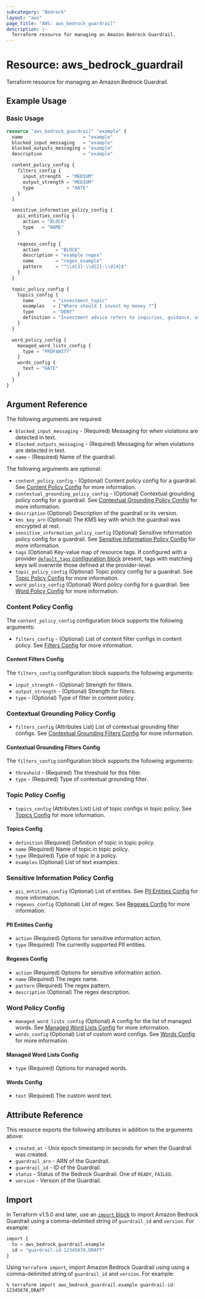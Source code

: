 ```yaml
---
subcategory: "Bedrock"
layout: "aws"
page_title: "AWS: aws_bedrock_guardrail"
description: |-
  Terraform resource for managing an Amazon Bedrock Guardrail.
---
```


# Resource: aws_bedrock_guardrail

Terraform resource for managing an Amazon Bedrock Guardrail.

## Example Usage

### Basic Usage

```terraform
resource "aws_bedrock_guardrail" "example" {
  name                      = "example"
  blocked_input_messaging   = "example"
  blocked_outputs_messaging = "example"
  description               = "example"

  content_policy_config {
    filters_config {
      input_strength  = "MEDIUM"
      output_strength = "MEDIUM"
      type            = "HATE"
    }
  }

  sensitive_information_policy_config {
    pii_entities_config {
      action = "BLOCK"
      type   = "NAME"
    }

    regexes_config {
      action      = "BLOCK"
      description = "example regex"
      name        = "regex_example"
      pattern     = "^\\d{3}-\\d{2}-\\d{4}$"
    }
  }

  topic_policy_config {
    topics_config {
      name       = "investment_topic"
      examples   = ["Where should I invest my money ?"]
      type       = "DENY"
      definition = "Investment advice refers to inquiries, guidance, or recommendations regarding the management or allocation of funds or assets with the goal of generating returns ."
    }
  }

  word_policy_config {
    managed_word_lists_config {
      type = "PROFANITY"
    }
    words_config {
      text = "HATE"
    }
  }
}
```

## Argument Reference

The following arguments are required:

* `blocked_input_messaging` - (Required) Messaging for when violations are detected in text.
* `blocked_outputs_messaging` - (Required) Messaging for when violations are detected in text.
* `name` - (Required) Name of the guardrail.

The following arguments are optional:

* `content_policy_config` - (Optional) Content policy config for a guardrail. See [Content Policy Config](#content-policy-config) for more information.
* `contextual_grounding_policy_config` - (Optional) Contextual grounding policy config for a guardrail. See [Contextual Grounding Policy Config](#contextual-grounding-policy-config) for more information.
* `description` (Optional) Description of the guardrail or its version.
* `kms_key_arn` (Optional) The KMS key with which the guardrail was encrypted at rest.
* `sensitive_information_policy_config` (Optional) Sensitive information policy config for a guardrail. See [Sensitive Information Policy Config](#sensitive-information-policy-config) for more information.
* `tags` (Optional) Key-value map of resource tags. If configured with a provider [`default_tags` configuration block](https://registry.terraform.io/providers/hashicorp/aws/latest/docs#default_tags-configuration-block) present, tags with matching keys will overwrite those defined at the provider-level.
* `topic_policy_config` (Optional) Topic policy config for a guardrail. See [Topic Policy Config](#topic-policy-config) for more information.
* `word_policy_config` (Optional) Word policy config for a guardrail. See [Word Policy Config](#word-policy-config) for more information.

### Content Policy Config

The `content_policy_config` configuration block supports the following arguments:

* `filters_config` - (Optional) List of content filter configs in content policy. See [Filters Config](#content-filters-config) for more information.

#### Content Filters Config

The `filters_config` configuration block supports the following arguments:

* `input_strength` - (Optional) Strength for filters.
* `output_strength` - (Optional) Strength for filters.
* `type` - (Optional) Type of filter in content policy.

### Contextual Grounding Policy Config

* `filters_config` (Attributes List) List of contextual grounding filter configs. See [Contextual Grounding Filters Config](#contextual-grounding-filters-config) for more information.

#### Contextual Grounding Filters Config

The `filters_config` configuration block supports the following arguments:

* `threshold` - (Required) The threshold for this filter.
* `type` - (Required) Type of contextual grounding filter.

### Topic Policy Config

* `topics_config` (Attributes List) List of topic configs in topic policy. See [Topics Config](#topics-config) for more information.

#### Topics Config

* `definition` (Required) Definition of topic in topic policy.
* `name` (Required) Name of topic in topic policy.
* `type` (Required) Type of topic in a policy.
* `examples` (Optional) List of text examples.

### Sensitive Information Policy Config

* `pii_entities_config` (Optional) List of entities. See [PII Entities Config](#pii-entities-config) for more information.
* `regexes_config` (Optional) List of regex. See [Regexes Config](#regexes-config) for more information.

#### PII Entities Config

* `action` (Required) Options for sensitive information action.
* `type` (Required) The currently supported PII entities.

#### Regexes Config

* `action` (Required) Options for sensitive information action.
* `name` (Required) The regex name.
* `pattern` (Required) The regex pattern.
* `description` (Optional) The regex description.

### Word Policy Config

* `managed_word_lists_config` (Optional) A config for the list of managed words. See [Managed Word Lists Config](#managed-word-lists-config) for more information.
* `words_config` (Optional) List of custom word configs. See [Words Config](#words-config) for more information.

#### Managed Word Lists Config

* `type` (Required) Options for managed words.

#### Words Config

* `text` (Required) The custom word text.

## Attribute Reference

This resource exports the following attributes in addition to the arguments above:

* `created_at` - Unix epoch timestamp in seconds for when the Guardrail was created.
* `guardrail_arn` - ARN of the Guardrail.
* `guardrail_id` - ID of the Guardrail.
* `status` - Status of the Bedrock Guardrail. One of `READY`, `FAILED`.
* `version` - Version of the Guardrail.

## Import

In Terraform v1.5.0 and later, use an [`import` block](https://developer.hashicorp.com/terraform/language/import) to import Amazon Bedrock Guardrail using a comma-delimited string of `guardrail_id` and `version`. For example:

```terraform
import {
  to = aws_bedrock_guardrail.example
  id = "guardrail-id-12345678,DRAFT"
}
```

Using `terraform import`, import Amazon Bedrock Guardrail using using a comma-delimited string of `guardrail_id` and `version`. For example:

```console
% terraform import aws_bedrock_guardrail.example guardrail-id-12345678,DRAFT
```
